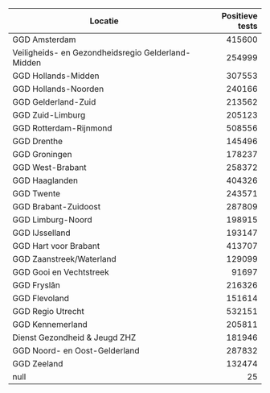 | Locatie | Positieve tests |
|---------|----------------:|
| GGD Amsterdam                            | 415600 |
| Veiligheids- en Gezondheidsregio Gelderland-Midden | 254999 |
| GGD Hollands-Midden                      | 307553 |
| GGD Hollands-Noorden                     | 240166 |
| GGD Gelderland-Zuid                      | 213562 |
| GGD Zuid-Limburg                         | 205123 |
| GGD Rotterdam-Rijnmond                   | 508556 |
| GGD Drenthe                              | 145496 |
| GGD Groningen                            | 178237 |
| GGD West-Brabant                         | 258372 |
| GGD Haaglanden                           | 404326 |
| GGD Twente                               | 243571 |
| GGD Brabant-Zuidoost                     | 287809 |
| GGD Limburg-Noord                        | 198915 |
| GGD IJsselland                           | 193147 |
| GGD Hart voor Brabant                    | 413707 |
| GGD Zaanstreek/Waterland                 | 129099 |
| GGD Gooi en Vechtstreek                  | 91697 |
| GGD Fryslân                              | 216326 |
| GGD Flevoland                            | 151614 |
| GGD Regio Utrecht                        | 532151 |
| GGD Kennemerland                         | 205811 |
| Dienst Gezondheid & Jeugd ZHZ            | 181946 |
| GGD Noord- en Oost-Gelderland            | 287832 |
| GGD Zeeland                              | 132474 |
| null                                     |    25 |
